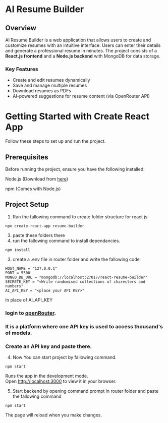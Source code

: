 # AI Resume Builder

## Overview  
AI Resume Builder is a web application that allows users to create and customize resumes with an intuitive interface. Users can enter their details and generate a professional resume in minutes. The project consists of a **React.js frontend** and a **Node.js backend** with MongoDB for data storage.

### **Key Features**
- Create and edit resumes dynamically
- Save and manage multiple resumes
- Download resumes as PDFs
- AI-powered suggestions for resume content (via OpenRouter API)

# Getting Started with Create React App
Follow these steps to set up and run the project.

## Prerequisites
Before running the project, ensure you have the following installed:

Node.js (Download from [here](https://nodejs.org/en/download))

npm (Comes with Node.js)
## Project Setup
1) Run the fallowing command to create folder structure for react js
```
npx create-react-app resume-builder
```
3) paste these folders there
4) run the fallowing command to install dependancies.
```
npm install
```
3) create a .env file in router folder and write the fallowing code

```
HOST_NAME = "127.0.0.1"
PORT = 5500
MONGO_DB_URL = "mongodb://localhost:27017/react-resume-builder"
SECRETE_KEY = "<Write randomised collections of charecters and numbers"
AI_API_KEY = "<place your API KEY>"
```
In place of AI_API_KEY 
  ### login to [openRouter](https://openrouter.ai/).
  ### It is a platform where one API key is used to access thousand's of models.
  ### Create an API key and paste there.
4) Now You can start project by fallowing command.
```
npm start
```

Runs the app in the development mode.\
Open [http://localhost:3000](http://localhost:3000) to view it in your browser.


5) Start backend by opening command prompt in router folder and paste the fallowing command
```
npm start
```
The page will reload when you make changes.
